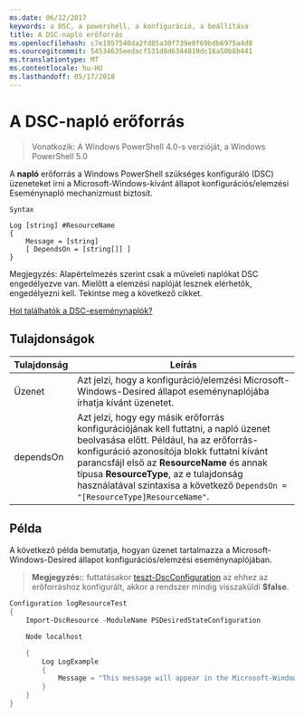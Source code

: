 ```yaml
---
ms.date: 06/12/2017
keywords: a DSC, a powershell, a konfiguráció, a beállítása
title: A DSC-napló erőforrás
ms.openlocfilehash: c7e1957540da2fd85a30f739e0f69bdb6975a4d8
ms.sourcegitcommit: 54534635eedacf531d8d6344019dc16a50b8b441
ms.translationtype: MT
ms.contentlocale: hu-HU
ms.lasthandoff: 05/17/2018
---
```

# <a name="dsc-log-resource"></a>A DSC-napló erőforrás

> Vonatkozik: A Windows PowerShell 4.0-s verzióját, a Windows PowerShell 5.0

A __napló__ erőforrás a Windows PowerShell szükséges konfiguráló (DSC) üzeneteket írni a Microsoft-Windows-kívánt állapot konfigurációs/elemzési Eseménynapló mechanizmust biztosít.

```
Syntax

Log [string] #ResourceName
{
    Message = [string]
    [ DependsOn = [string[]] ]
}
```

Megjegyzés: Alapértelmezés szerint csak a műveleti naplókat DSC engedélyezve van.
Mielőtt a elemzési naplóját lesznek elérhetők, engedélyezni kell.
Tekintse meg a következő cikket.

[Hol találhatók a DSC-eseménynaplók?](https://msdn.microsoft.com/en-us/powershell/dsc/troubleshooting#where-are-dsc-event-logs)

## <a name="properties"></a>Tulajdonságok
|  Tulajdonság  |  Leírás   |
|---|---|
| Üzenet| Azt jelzi, hogy a konfiguráció/elemzési Microsoft-Windows-Desired állapot eseménynaplójába írhatja kívánt üzenetet.|
| dependsOn | Azt jelzi, hogy egy másik erőforrás konfigurációjának kell futtatni, a napló üzenet beolvasása előtt. Például, ha az erőforrás-konfiguráció azonosítója blokk futtatni kívánt parancsfájl első az __ResourceName__ és annak típusa __ResourceType__, az e tulajdonság használatával szintaxisa a következő `DependsOn = "[ResourceType]ResourceName"`.|

## <a name="example"></a>Példa

A következő példa bemutatja, hogyan üzenet tartalmazza a Microsoft-Windows-Desired állapot konfigurációs/elemzési eseménynaplójában.

> **Megjegyzés:**: futtatásakor [teszt-DscConfiguration](https://technet.microsoft.com/en-us/library/dn407382.aspx) az ehhez az erőforráshoz konfigurált, akkor a rendszer mindig visszaküldi **$false**.

```powershell
Configuration logResourceTest
{
    Import-DscResource -ModuleName PSDesiredStateConfiguration

    Node localhost

    {
        Log LogExample
        {
            Message = "This message will appear in the Microsoft-Windows-Desired State Configuration/Analytic event log."
        }
    }
}
```